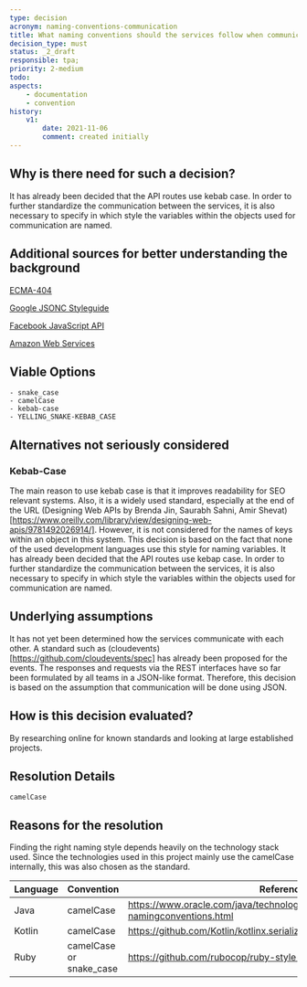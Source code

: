 ```yaml
---
type: decision
acronym: naming-conventions-communication
title: What naming conventions should the services follow when communicating?
decision_type: must
status: _2_draft
responsible: tpa;
priority: 2-medium
todo:
aspects:
    - documentation
    - convention
history:
    v1:
        date: 2021-11-06
        comment: created initially
---
```


## Why is there need for such a decision?

It has already been decided that the API routes use kebab case. In order to further standardize the communication between the services, it is also necessary to specify in which style the variables within the objects used for communication are named.

## Additional sources for better understanding the background

[ECMA-404](https://www.ecma-international.org/wp-content/uploads/ECMA-404_2nd_edition_december_2017.pdf)

[Google JSONC Styleguide](https://google.github.io/styleguide/jsoncstyleguide.xml)

[Facebook JavaScript API](https://developers.facebook.com/docs/javascript/examples)

[Amazon Web Services ](http://docs.aws.amazon.com/general/latest/gr/aws-ip-ranges.html#aws-ip-syntax)

## Viable Options

    - snake_case
    - camelCase
    - kebab-case
    - YELLING_SNAKE-KEBAB_CASE

## Alternatives not seriously considered

### Kebab-Case

The main reason to use kebab case is that it improves readability for SEO relevant systems. Also, it is a widely used standard, especially at the end of the URL (Designing Web APIs
by Brenda Jin, Saurabh Sahni, Amir Shevat)[https://www.oreilly.com/library/view/designing-web-apis/9781492026914/]. However, it is not considered for the names of keys within an object in this system. This decision is based on the fact that none of the used development languages use this style for naming variables.
It has already been decided that the API routes use kebap case. In order to further standardize the communication between the services, it is also necessary to specify in which style the variables within the objects used for communication are named.

## Underlying assumptions
It has not yet been determined how the services communicate with each other. A standard such as (cloudevents)[https://github.com/cloudevents/spec] has already been proposed for the events. The responses and requests via the REST interfaces have so far been formulated by all teams in a JSON-like format. Therefore, this decision is based on the assumption that communication will be done using JSON.

## How is this decision evaluated?

By researching online for known standards and looking at large established projects.

## Resolution Details

```
camelCase
```

## Reasons for the resolution

Finding the right naming style depends heavily on the technology stack used. Since the technologies used in this project mainly use the camelCase internally, this was also chosen as the standard.

| Language 	| Convention              	| Reference                                                                              	|
|----------	|-------------------------	|----------------------------------------------------------------------------------------	|
| Java     	| camelCase               	| https://www.oracle.com/java/technologies/javase/codeconventions-namingconventions.html 	|
| Kotlin   	| camelCase               	| https://github.com/Kotlin/kotlinx.serialization/blob/master/docs/json.md               	|
| Ruby     	| camelCase or snake_case 	| https://github.com/rubocop/ruby-style-guide                                            	|
